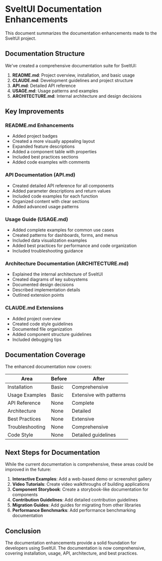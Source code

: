 # SveltUI Documentation Enhancements

This document summarizes the documentation enhancements made to the SveltUI project.

## Documentation Structure

We've created a comprehensive documentation suite for SveltUI:

1. **README.md**: Project overview, installation, and basic usage
2. **CLAUDE.md**: Development guidelines and project structure
3. **API.md**: Detailed API reference
4. **USAGE.md**: Usage patterns and examples
5. **ARCHITECTURE.md**: Internal architecture and design decisions

## Key Improvements

### README.md Enhancements
- Added project badges
- Created a more visually appealing layout
- Expanded feature descriptions
- Added a component table with properties
- Included best practices sections
- Added code examples with comments

### API Documentation (API.md)
- Created detailed API reference for all components
- Added parameter descriptions and return values
- Included code examples for each function
- Organized content with clear sections
- Added advanced usage patterns

### Usage Guide (USAGE.md)
- Added complete examples for common use cases
- Created patterns for dashboards, forms, and menus
- Included data visualization examples
- Added best practices for performance and code organization
- Included troubleshooting guidance

### Architecture Documentation (ARCHITECTURE.md)
- Explained the internal architecture of SveltUI
- Created diagrams of key subsystems
- Documented design decisions
- Described implementation details
- Outlined extension points

### CLAUDE.md Extensions
- Added project overview
- Created code style guidelines
- Documented file organization
- Added component structure guidelines
- Included debugging tips

## Documentation Coverage

The enhanced documentation now covers:

| Area | Before | After |
|------|--------|-------|
| Installation | Basic | Comprehensive |
| Usage Examples | Basic | Extensive with patterns |
| API Reference | None | Complete |
| Architecture | None | Detailed |
| Best Practices | None | Extensive |
| Troubleshooting | None | Comprehensive |
| Code Style | None | Detailed guidelines |

## Next Steps for Documentation

While the current documentation is comprehensive, these areas could be improved in the future:

1. **Interactive Examples**: Add a web-based demo or screenshot gallery
2. **Video Tutorials**: Create video walkthroughs of building applications
3. **Component Storybook**: Create a storybook-like documentation for components
4. **Contribution Guidelines**: Add detailed contribution guidelines
5. **Migration Guides**: Add guides for migrating from other libraries
6. **Performance Benchmarks**: Add performance benchmarking documentation

## Conclusion

The documentation enhancements provide a solid foundation for developers using SveltUI. The documentation is now comprehensive, covering installation, usage, API, architecture, and best practices.